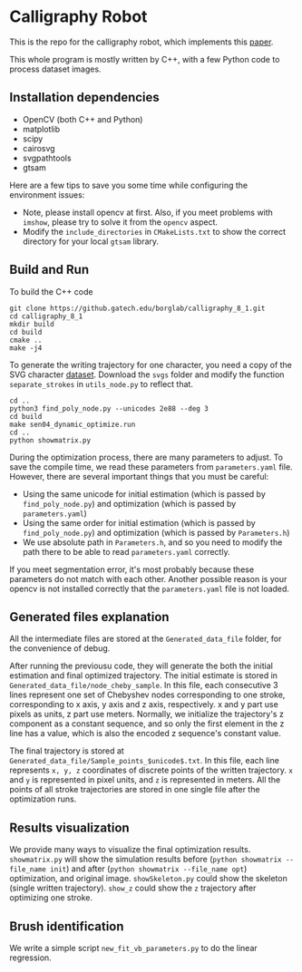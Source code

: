 # Calligraphy Robot
This is the repo for the calligraphy robot, which implements this [paper](https://arxiv.org/abs/2003.01565).

This whole program is mostly written by C++, with a few Python code to process dataset images.

## Installation dependencies
- OpenCV (both C++ and Python)
- matplotlib
- scipy
- cairosvg
- svgpathtools
- gtsam

Here are a few tips to save you some time while configuring the environment issues:
- Note, please install opencv at first. Also, if you meet problems with `imshow`, please try to solve it from the `opencv` aspect.
- Modify the `include_directories` in `CMakeLists.txt` to show the correct directory for your local `gtsam` library.


## Build and Run
To build the C++ code
```
git clone https://github.gatech.edu/borglab/calligraphy_8_1.git
cd calligraphy_8_1
mkdir build
cd build
cmake ..
make -j4
```
To generate the writing trajectory for one character, you need a copy of the SVG character [dataset](https://github.com/skishore/makemeahanzi/tree/master/svgs). Download the `svgs` folder and modify the function `separate_strokes` in `utils_node.py` to reflect that. 
```
cd ..
python3 find_poly_node.py --unicodes 2e88 --deg 3
cd build
make sen04_dynamic_optimize.run
cd ..
python showmatrix.py
```
During the optimization process, there are many parameters to adjust. To save the compile time, we read these parameters from `parameters.yaml` file. However, there are several important things that you must be careful:
- Using the same unicode for initial estimation (which is passed by `find_poly_node.py`) and optimization (which is passed by `parameters.yaml`)
- Using the same order for initial estimation (which is passed by `find_poly_node.py`) and optimization (which is passed by `Parameters.h`)
- We use absolute path in `Parameters.h`, and so you need to modify the path there to be able to read `parameters.yaml` correctly.

If you meet segmentation error, it's most probably because these parameters do not match with each other. Another possible reason is your opencv is not installed correctly that the `parameters.yaml` file is not loaded.

## Generated files explanation
All the intermediate files are stored at the `Generated_data_file` folder, for the convenience of debug.

After running the previousu code, they will generate the both the initial estimation and final optimized trajectory. The initial estimate is stored in `Generated_data_file/node_cheby_sample`. In this file, each consecutive 3 lines represent one set of Chebyshev nodes corresponding to one stroke, corresponding to x axis, y axis and z axis, respectively. x and y part use pixels as units, z part use meters. Normally, we initialize the trajectory's z component as a constant sequence, and so only the first element in the z line has a value, which is also the encoded z sequence's constant value.

The final trajectory is stored at `Generated_data_file/Sample_points_$unicode$.txt`. In this file, each line represents `x, y, z` coordinates of discrete points of the written trajectory. `x` and `y` is represented in pixel units, and `z` is represented in meters. All the points of all stroke trajectories are stored in one single file after the optimization runs.

## Results visualization
We provide many ways to visualize the final optimization results. `showmatrix.py` will show the simulation results before (`python showmatrix --file_name init`) and after (`python showmatrix --file_name opt`) optimization, and original image. `showSkeleton.py` could show the skeleton (single written trajectory). `show_z` could show the `z` trajectory after optimizing one stroke.

## Brush identification
We write a simple script `new_fit_vb_parameters.py` to do the linear regression.
